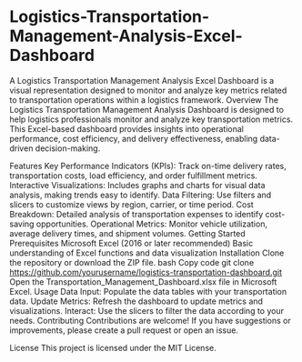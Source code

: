 # Logistics-Transportation-Management-Analysis-Excel-Dashboard
A Logistics Transportation Management Analysis Excel Dashboard is a visual representation designed to monitor and analyze key metrics related to transportation operations within a logistics framework.
Overview
The Logistics Transportation Management Analysis Dashboard is designed to help logistics professionals monitor and analyze key transportation metrics. This Excel-based dashboard provides insights into operational performance, cost efficiency, and delivery effectiveness, enabling data-driven decision-making.

Features
Key Performance Indicators (KPIs): Track on-time delivery rates, transportation costs, load efficiency, and order fulfillment metrics.
Interactive Visualizations: Includes graphs and charts for visual data analysis, making trends easy to identify.
Data Filtering: Use filters and slicers to customize views by region, carrier, or time period.
Cost Breakdown: Detailed analysis of transportation expenses to identify cost-saving opportunities.
Operational Metrics: Monitor vehicle utilization, average delivery times, and shipment volumes.
Getting Started
Prerequisites
Microsoft Excel (2016 or later recommended)
Basic understanding of Excel functions and data visualization
Installation
Clone the repository or download the ZIP file.
bash
Copy code
git clone https://github.com/yourusername/logistics-transportation-dashboard.git
Open the Transportation_Management_Dashboard.xlsx file in Microsoft Excel.
Usage
Data Input: Populate the data tables with your transportation data.
Update Metrics: Refresh the dashboard to update metrics and visualizations.
Interact: Use the slicers to filter the data according to your needs.
Contributing
Contributions are welcome! If you have suggestions or improvements, please create a pull request or open an issue.

License
This project is licensed under the MIT License.
